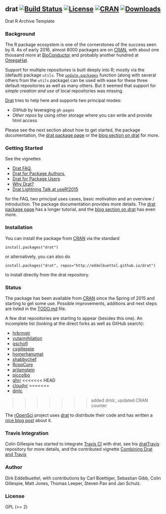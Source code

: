 ## drat [![Build Status](https://travis-ci.org/eddelbuettel/drat.svg)](https://travis-ci.org/eddelbuettel/drat) [![License](http://img.shields.io/badge/license-GPL%20%28%3E=%202%29-brightgreen.svg?style=flat)](http://www.gnu.org/licenses/gpl-2.0.html) [![CRAN](http://www.r-pkg.org/badges/version/drat)](https://cran.r-project.org/package=drat) [![Downloads](http://cranlogs.r-pkg.org/badges/drat?color=brightgreen)](http://www.r-pkg.org/pkg/drat) 

Drat R Archive Template

### Background

The R package ecosystem is one of the cornerstones of the success seen by R.
As of early 2016, almost 8000 packages are on [CRAN](https://cran.r-project.org),
with about one thousand more at [BioConductor](http://www.bioconductor.org) and
probably another hundred at [OmegaHat](http://www.omegahat.net).

Support for multiple repositories is built deeply into R; mostly via the
(default) package `utils`. The
[`update.packages`](http://www.rdocumentation.org/packages/utils/functions/update.packages)
function (along with several others from the `utils` package) can be used with
ease for these three default repositories as well as many others. But it
seemed that support for _simple creation and use_ of local repositories was
missing.

[Drat](http://dirk.eddelbuettel.com/code/drat.html) tries to help here and supports two principal modes:

- *GitHub* by leveraging `gh-pages`
- *Other repos* by using other storage where you can write and provide html access

Please see the next section about how to get started, the package documentation, the
[drat package page](http://dirk.eddelbuettel.com/code/drat.html) or the
[blog section on drat](http://dirk.eddelbuettel.com/blog/code/drat/) for more.

### Getting Started

See the vignettes 

- [Drat FAQ](http://eddelbuettel.github.io/drat/DratFAQ.html), 
- [Drat for Package Authors](http://eddelbuettel.github.io/drat/DratForPackageAuthors.html), 
- [Drat for Package Users](http://eddelbuettel.github.io/drat/DratForPackageUsers.html)
- [Why Drat?](http://eddelbuettel.github.io/drat/WhyDrat.html)
- [Drat Lightning Talk at useR!2015](http://dirk.eddelbuettel.com/papers/useR2015_drat.pdf)

for the FAQ, two principal uses cases, basic motivation and an overview / introduction.
The package documentation provides more details.  The
[drat package page](http://dirk.eddelbuettel.com/code/drat.html) has a longer
tutorial, and the
[blog section on drat](http://dirk.eddelbuettel.com/blog/code/drat/) has even
more.

### Installation

You can install the package from [CRAN](https://cran.r-project.org) via the
standard

```{.r}
install.packages("drat")
```

or alternatively,  you can also do

```{.r}
install.packages("drat", repos="http://eddelbuettel.github.io/drat")
``` 

to install directly from the drat repository. 


### Status

The package has been available from [CRAN](https://cran.r-project.org) since
the Spring of 2015 and starting to get some use. Possible improvements,
additions and next steps are listed in the
[TODO.md](https://github.com/eddelbuettel/drat/blob/master/inst/TODO.md)
file.

A few drat repositories are starting to appear (besides this one). An incomplete list (looking at the direct forks as well as GitHub search):

 - [hrbrmstr](https://github.com/hrbrmstr/drat)
 - [yutannihilation](https://github.com/yutannihilation/drat)
 - [gschofl](https://github.com/gschofl/drat/)
 - [csgillespie](https://github.com/csgillespie/drat)
 - [homerhanumat](https://github.com/homerhanumat/drat)
 - [shabbychef](https://github.com/shabbychef/drat)
 - [RcppCore](https://github.com/RcppCore/drat)
 - [arilamstein](https://github.com/arilamstein/drat)
 - [piccolbo](https://github.com/piccolbo/drat)
 - [ghrr](https://github.com/ghrr/drat)
<<<<<<< HEAD
 - [cloudyr](https://cloudyr.github.io/drat)
=======
 - [dmlc](https://github.com/dmlc/drat)
>>>>>>> added dmlc, updated CRAN counter

The [rOpenSci](https://ropensci.org) project uses
[drat](http://dirk.eddelbuettel.com/code/drat.html) to distribute their code
and has written a
[nice blog post](https://ropensci.org/blog/2015/08/04/a-drat-repository-for-ropensci/)
about it.

### Travis Integration

Colin Gillespie has started to integrate
[Travis CI](http://www.travis-ci.org) with drat, see his
[dratTravis](https://github.com/csgillespie/dratTravis) repository for more
details, and the contributed vignette
[Combining Drat and Travis](http://eddelbuettel.github.io/drat/CombiningDratAndTravis.html)

### Author

Dirk Eddelbuettel, with contributions by Carl Boettiger, Sebastian Gibb,
Colin Gillespie, Matt Jones, Thomas Leeper, Steven Pav and Jan Schulz.

### License

GPL (>= 2)

